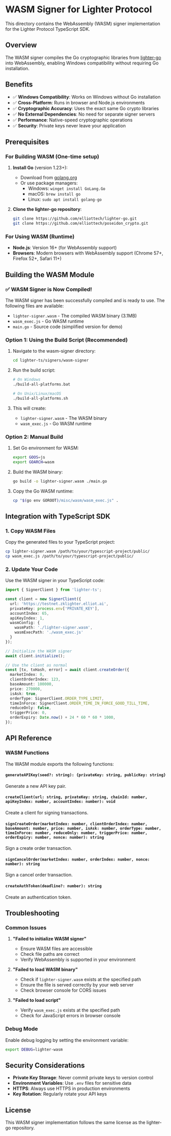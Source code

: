 # WASM Signer for Lighter Protocol

This directory contains the WebAssembly (WASM) signer implementation for the Lighter Protocol TypeScript SDK.

## Overview

The WASM signer compiles the Go cryptographic libraries from [lighter-go](https://github.com/elliottech/lighter-go) into WebAssembly, enabling Windows compatibility without requiring Go installation.

## Benefits

- ✅ **Windows Compatibility**: Works on Windows without Go installation
- ✅ **Cross-Platform**: Runs in browser and Node.js environments  
- ✅ **Cryptographic Accuracy**: Uses the exact same Go crypto libraries
- ✅ **No External Dependencies**: No need for separate signer servers
- ✅ **Performance**: Native-speed cryptographic operations
- ✅ **Security**: Private keys never leave your application

## Prerequisites

### For Building WASM (One-time setup)

1. **Install Go** (version 1.23+):
   - Download from [golang.org](https://golang.org/dl/)
   - Or use package managers:
     - Windows: `winget install GoLang.Go`
     - macOS: `brew install go`
     - Linux: `sudo apt install golang-go`

2. **Clone the lighter-go repository**:
   ```bash
   git clone https://github.com/elliottech/lighter-go.git
   git clone https://github.com/elliottech/poseidon_crypto.git
   ```

### For Using WASM (Runtime)

- **Node.js**: Version 16+ (for WebAssembly support)
- **Browsers**: Modern browsers with WebAssembly support (Chrome 57+, Firefox 52+, Safari 11+)

## Building the WASM Module

### ✅ **WASM Signer is Now Compiled!**

The WASM signer has been successfully compiled and is ready to use. The following files are available:

- `lighter-signer.wasm` - The compiled WASM binary (3.1MB)
- `wasm_exec.js` - Go WASM runtime
- `main.go` - Source code (simplified version for demo)

### Option 1: Using the Build Script (Recommended)

1. Navigate to the wasm-signer directory:
   ```bash
   cd lighter-ts/signers/wasm-signer
   ```

2. Run the build script:
   ```bash
   # On Windows
   ./build-all-platforms.bat
   
   # On Unix/Linux/macOS
   ./build-all-platforms.sh
   ```

3. This will create:
   - `lighter-signer.wasm` - The WASM binary
   - `wasm_exec.js` - Go WASM runtime

### Option 2: Manual Build

1. Set Go environment for WASM:
   ```bash
   export GOOS=js
   export GOARCH=wasm
   ```

2. Build the WASM binary:
   ```bash
   go build -o lighter-signer.wasm ./main.go
   ```

3. Copy the Go WASM runtime:
   ```bash
   cp "$(go env GOROOT)/misc/wasm/wasm_exec.js" .
   ```

## Integration with TypeScript SDK

### 1. Copy WASM Files

Copy the generated files to your TypeScript project:
```bash
cp lighter-signer.wasm /path/to/your/typescript-project/public/
cp wasm_exec.js /path/to/your/typescript-project/public/
```

### 2. Update Your Code

Use the WASM signer in your TypeScript code:

```typescript
import { SignerClient } from 'lighter-ts';

const client = new SignerClient({
  url: 'https://testnet.zklighter.elliot.ai',
  privateKey: process.env['PRIVATE_KEY'],
  accountIndex: 65,
  apiKeyIndex: 1,
  wasmConfig: {
    wasmPath: './lighter-signer.wasm',
    wasmExecPath: './wasm_exec.js'
  }
});

// Initialize the WASM signer
await client.initialize();

// Use the client as normal
const [tx, txHash, error] = await client.createOrder({
  marketIndex: 0,
  clientOrderIndex: 123,
  baseAmount: 100000,
  price: 270000,
  isAsk: true,
  orderType: SignerClient.ORDER_TYPE_LIMIT,
  timeInForce: SignerClient.ORDER_TIME_IN_FORCE_GOOD_TILL_TIME,
  reduceOnly: false,
  triggerPrice: 0,
  orderExpiry: Date.now() + 24 * 60 * 60 * 1000,
});
```

## API Reference

### WASM Functions

The WASM module exports the following functions:

#### `generateAPIKey(seed?: string): {privateKey: string, publicKey: string}`
Generate a new API key pair.

#### `createClient(url: string, privateKey: string, chainId: number, apiKeyIndex: number, accountIndex: number): void`
Create a client for signing transactions.

#### `signCreateOrder(marketIndex: number, clientOrderIndex: number, baseAmount: number, price: number, isAsk: number, orderType: number, timeInForce: number, reduceOnly: number, triggerPrice: number, orderExpiry: number, nonce: number): string`
Sign a create order transaction.

#### `signCancelOrder(marketIndex: number, orderIndex: number, nonce: number): string`
Sign a cancel order transaction.

#### `createAuthToken(deadline?: number): string`
Create an authentication token.

## Troubleshooting

### Common Issues

1. **"Failed to initialize WASM signer"**
   - Ensure WASM files are accessible
   - Check file paths are correct
   - Verify WebAssembly is supported in your environment

2. **"Failed to load WASM binary"**
   - Check if `lighter-signer.wasm` exists at the specified path
   - Ensure the file is served correctly by your web server
   - Check browser console for CORS issues

3. **"Failed to load script"**
   - Verify `wasm_exec.js` exists at the specified path
   - Check for JavaScript errors in browser console

### Debug Mode

Enable debug logging by setting the environment variable:
```bash
export DEBUG=lighter-wasm
```

## Security Considerations

- **Private Key Storage**: Never commit private keys to version control
- **Environment Variables**: Use `.env` files for sensitive data
- **HTTPS**: Always use HTTPS in production environments
- **Key Rotation**: Regularly rotate your API keys

## License

This WASM signer implementation follows the same license as the lighter-go repository.

